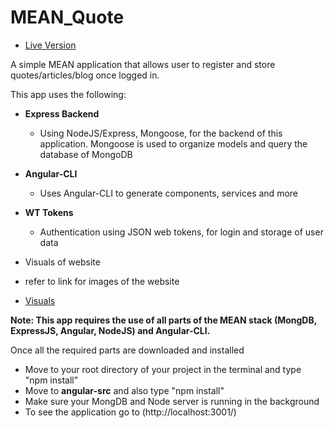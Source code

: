 # MEAN_Quote
 * [Live Version](https://murmuring-shore-68486.herokuapp.com/)
 
A simple MEAN application that allows user to register and store quotes/articles/blog once logged in.
 
 
This app uses the following:

* **Express Backend**

  * Using NodeJS/Express, Mongoose, for the backend of this application. Mongoose is used to organize models and query the database of MongoDB


* **Angular-CLI**

  * Uses Angular-CLI to generate components, services and more

* **WT Tokens**
  * Authentication using JSON web tokens, for login and storage of user data

* Visuals of website
 * refer to link for images of the website
  * [Visuals](https://github.com/Jia790/MEAN_Quote/tree/master/Image_of_site "Visuals of Website")

**Note: This app requires the use of all parts of the MEAN stack (MongDB, ExpressJS, Angular, NodeJS) and Angular-CLI.**

Once all the required parts are downloaded and installed
* Move to your root directory of your project in the terminal and type "npm install"
* Move to **angular-src** and also type "npm install"
* Make sure your MongDB and Node server is running in the background
* To see the application go to (http://localhost:3001/)
